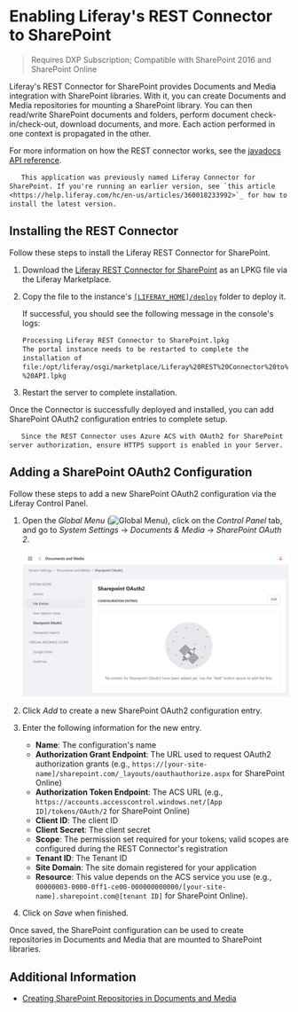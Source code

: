 # Enabling Liferay's REST Connector to SharePoint

> Requires DXP Subscription; Compatible with SharePoint 2016 and SharePoint Online

Liferay's REST Connector for SharePoint provides Documents and Media integration with SharePoint libraries. With it, you can create Documents and Media repositories for mounting a SharePoint library. You can then read/write SharePoint documents and folders, perform document check-in/check-out, download documents, and more. Each action performed in one context is propagated in the other.

<!--IS THE FOLLOWING STILL TRUE? 
This application uses SharePoint's API and has the following limitations:

* Version history is lost when moving or renaming a file without first checking it out.
* You can’t change file extensions; you can only change file names.
* A file’s current name propagates to all previous versions.
* The user who checks out a file is the only one who can see the version number of that file’s working copy.
* Queries for suffixes or intermediate wildcards convert to queries for containment.
* Comments, ratings, and using a SharePoint folder as a Documents and Media root folder are unsupported. -->

For more information on how the REST connector works, see the [javadocs API reference](https://docs.liferay.com/dxp/apps/sharepoint-rest/latest/javadocs/).

```note::
   This application was previously named Liferay Connector for SharePoint. If you're running an earlier version, see `this article <https://help.liferay.com/hc/en-us/articles/360018233992>`_ for how to install the latest version.
```

## Installing the REST Connector

Follow these steps to install the Liferay REST Connector for SharePoint.

1. Download the [Liferay REST Connector for SharePoint](https://web.liferay.com/marketplace/-/mp/application/105406871) as an LPKG file via the Liferay Marketplace.

1. Copy the file to the instance's [`[LIFERAY_HOME]/deploy`](../../../../installation-and-upgrades/reference/liferay-home.md) folder to deploy it.

   If successful, you should see the following message in the console's logs:

   ```
   Processing Liferay REST Connector to SharePoint.lpkg
   The portal instance needs to be restarted to complete the installation of file:/opt/liferay/osgi/marketplace/Liferay%20REST%20Connector%20to%20SharePoint%20-%20API.lpkg
   ```

1. Restart the server to complete installation.

Once the Connector is successfully deployed and installed, you can add SharePoint OAuth2 configuration entries to complete setup. <!--Q: What about SharePoint Search? e.g., "You can also add SharePoint Search entries to/for ______."-->

```important::
   Since the REST Connector uses Azure ACS with OAuth2 for SharePoint server authorization, ensure HTTPS support is enabled in your Server.
```

## Adding a SharePoint OAuth2 Configuration

Follow these steps to add a new SharePoint OAuth2 configuration via the Liferay Control Panel.

1. Open the *Global Menu* (![Global Menu](../../../../images/icon-applications-menu.png)), click on the *Control Panel* tab, and go to *System Settings* &rarr; *Documents & Media* &rarr; *SharePoint OAuth 2*.

   ![Go to System Settings > Documents & Media > SharePoint OAuth 2 in the Control Panel.](./enabling-liferays-rest-connector-to-sharepoint/images/01.png)

1. Click *Add* to create a new SharePoint OAuth2 configuration entry.

1. Enter the following information for the new entry.

   * **Name**: The configuration's name
   * **Authorization Grant Endpoint**: The URL used to request OAuth2 authorization grants (e.g., `https://[your-site-name]/sharepoint.com/_layouts/oauthauthorize.aspx` for SharePoint Online)
   * **Authorization Token Endpoint**: The ACS URL (e.g., `https://accounts.accesscontrol.windows.net/[App ID]/tokens/OAuth/2` for SharePoint Online)
   * **Client ID**: The client ID
   * **Client Secret**: The client secret
   * **Scope**: The permission set required for your tokens; valid scopes are configured during the REST Connector's registration
   * **Tenant ID**: The Tenant ID
   * **Site Domain**: The site domain registered for your application
   * **Resource**: This value depends on the ACS service you use (e.g., `00000003-0000-0ff1-ce00-000000000000/[your-site-name].sharepoint.com@[tenant ID]` for SharePoint Online).

1. Click on *Save* when finished.

Once saved, the SharePoint configuration can be used to create repositories in Documents and Media that are mounted to SharePoint libraries.

<!-- ## Adding a SharePoint Search Configuration

Follow these steps to add a new SharePoint Search configuration entry via the Liferay Control Panel.

1. Open the *Global Menu* (![Global Menu](../../../../images/icon-applications-menu.png)), click on the *Control Panel* tab, and go to *System Settings* &rarr; *Documents & Media* &rarr; *SharePoint Search*.

   ![Go to System Settings > Documents & Media > SharePoint OAuth 2 in the Control Panel.](./enabling-liferays-rest-connector-to-sharepoint/images/02.png)

1. Click on *Add* to create a new SharePoint Search configuration entry.

   ![Click on Add to create a new SharePoint Search configuration entry.](./enabling-liferays-rest-connector-to-sharepoint/images/03.png)

1. Enter a SharePoint Results SourceID for the new entry.

1. Click on *Save* when finished. -->

## Additional Information

* [Creating SharePoint Repositories in Documents and Media](./creating-sharepoint-repositories-in-documents-and-media.md)
